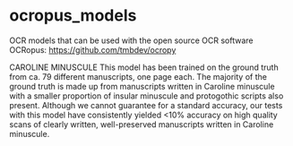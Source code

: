 # ocropus_models
OCR models that can be used with the open source OCR software OCRopus: https://github.com/tmbdev/ocropy

CAROLINE MINUSCULE
This model has been trained on the ground truth from ca. 79 different manuscripts, one page each. The majority of the ground truth is made up from manuscripts written in Caroline minuscule with a smaller proportion of insular minuscule and protogothic scripts also present. Although we cannot guarantee for a standard accuracy, our tests with this model have consistently yielded <10% accuracy on high quality scans of clearly written, well-preserved manuscripts written in Caroline minuscule.

